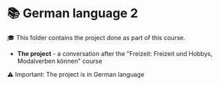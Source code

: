 # 📚 German language 2

🎓 This folder contains the project done as part of this course.

<ul>
  <li>
    <strong>The project</strong> - a conversation after the "Freizeit: Freizeit und Hobbys, Modalverben können" course
  </li>
</ul>


⚠️ Important: The project is in German language
